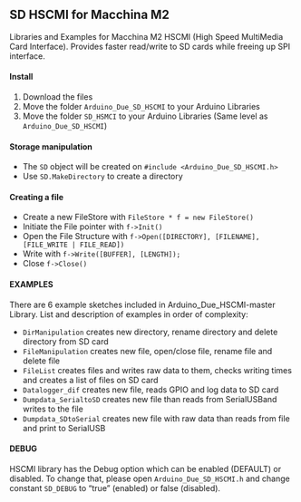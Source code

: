 ## SD HSCMI for Macchina M2
Libraries and Examples for Macchina M2 HSCMI (High Speed MultiMedia Card Interface). Provides faster read/write to SD cards while freeing up SPI interface.

#### Install

1. Download the files
2. Move the folder `Arduino_Due_SD_HSCMI` to your Arduino Libraries
3. Move the folder `SD_HSMCI` to your Arduino Libraries (Same level as `Arduino_Due_SD_HSCMI`)

#### Storage manipulation

* The `SD` object will be created on `#include <Arduino_Due_SD_HSCMI.h>`
* Use `SD.MakeDirectory` to create a directory

#### Creating a file

* Create a new FileStore with `FileStore * f = new FileStore()`
* Initiate the File pointer with `f->Init()`
* Open the File Structure with `f->Open([DIRECTORY], [FILENAME], [FILE_WRITE | FILE_READ])`
* Write with `f->Write([BUFFER], [LENGTH]);`
* Close `f->Close()`

#### EXAMPLES

There are 6 example sketches included in Arduino_Due_HSCMI-master Library. List and description of examples in order of complexity:

* `DirManipulation` creates new directory, rename directory and delete directory from SD card
* `FileManipulation` creates new file, open/close file, rename file and delete file
* `FileList` creates files and writes raw data to them, checks writing times and creates a list of files on SD card
* `Datalogger_dif` creates new file, reads GPIO and log data to SD card
* `Dumpdata_SerialtoSD` creates new file than reads from SerialUSBand writes to the file
* `Dumpdata_SDtoSerial` creates new file with raw data than reads from file and print to SerialUSB

#### DEBUG

HSCMI library has the Debug option which can be enabled (DEFAULT) or disabled. To change that, please open `Arduino_Due_SD_HSCMI.h` and change constant `SD_DEBUG` to “true” (enabled) or false (disabled).
